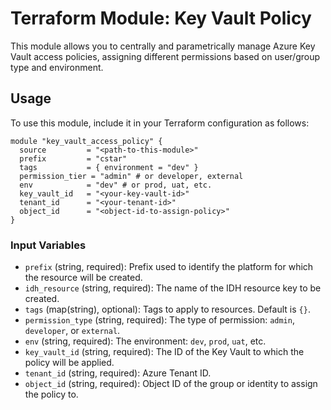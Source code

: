# Terraform Module: Key Vault Policy

This module allows you to centrally and parametrically manage Azure Key Vault access policies, assigning different permissions based on user/group type and environment.

## Usage

To use this module, include it in your Terraform configuration as follows:

```hcl
module "key_vault_access_policy" {
  source         = "<path-to-this-module>"
  prefix         = "cstar"
  tags           = { environment = "dev" }
  permission_tier = "admin" # or developer, external
  env            = "dev" # or prod, uat, etc.
  key_vault_id   = "<your-key-vault-id>"
  tenant_id      = "<your-tenant-id>"
  object_id      = "<object-id-to-assign-policy>"
}
```

### Input Variables

- `prefix` (string, required): Prefix used to identify the platform for which the resource will be created.
- `idh_resource` (string, required): The name of the IDH resource key to be created.
- `tags` (map(string), optional): Tags to apply to resources. Default is `{}`.
- `permission_type` (string, required): The type of permission: `admin`, `developer`, or `external`.
- `env` (string, required): The environment: `dev`, `prod`, `uat`, etc.
- `key_vault_id` (string, required): The ID of the Key Vault to which the policy will be applied.
- `tenant_id` (string, required): Azure Tenant ID.
- `object_id` (string, required): Object ID of the group or identity to assign the policy to.
